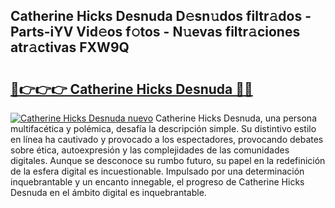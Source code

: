 ## Catherine Hicks Desnuda D𝚎sn𝚞dos filtr𝚊dos - Parts-iYV Vid𝚎os f𝚘tos - N𝚞evas filtr𝚊ciones atr𝚊ctivas FXW9Q

# <h2><a href="http://mb4xfh.tromn.icu/?c=Catherine+Hicks+Desnuda">🔗👉👉👉 Catherine Hicks Desnuda 🔗🔗</a></h2>

[![Catherine Hicks Desnuda nuevo](https://i.imgur.com/pEAQMta.gif)](http://mb4xfh.tromn.icu/?c=Catherine+Hicks+Desnuda)
Catherine Hicks Desnuda, una persona multifacética y polémica, desafía la descripción simple. Su distintivo estilo en línea ha cautivado y provocado a los espectadores, provocando debates sobre ética, autoexpresión y las complejidades de las comunidades digitales. Aunque se desconoce su rumbo futuro, su papel en la redefinición de la esfera digital es incuestionable. Impulsado por una determinación inquebrantable y un encanto innegable, el progreso de Catherine Hicks Desnuda en el ámbito digital es inquebrantable.
